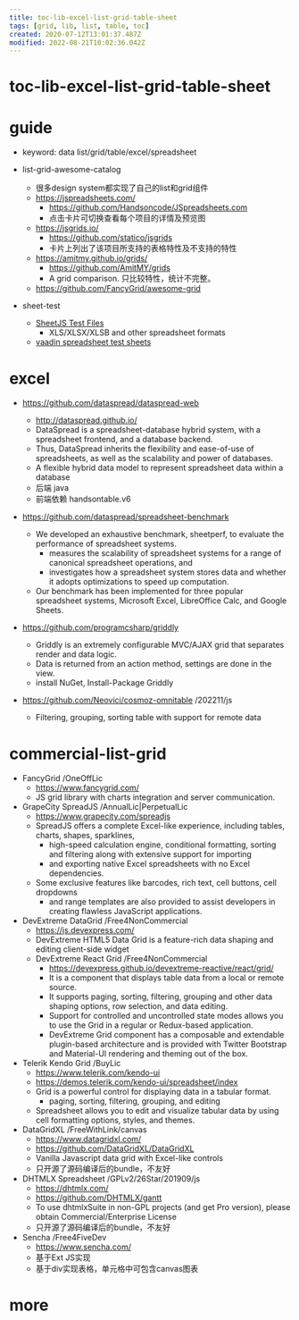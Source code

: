 ```yaml
---
title: toc-lib-excel-list-grid-table-sheet
tags: [grid, lib, list, table, toc]
created: 2020-07-12T13:01:37.487Z
modified: 2022-08-21T10:02:36.042Z
---
```


# toc-lib-excel-list-grid-table-sheet

# guide

- keyword: data list/grid/table/excel/spreadsheet
- list-grid-awesome-catalog
  - 很多design system都实现了自己的list和grid组件
  - https://jspreadsheets.com/
    - https://github.com/Handsoncode/JSpreadsheets.com
    - 点击卡片可切换查看每个项目的详情及预览图
  - https://jsgrids.io/
    - https://github.com/statico/jsgrids
    - 卡片上列出了该项目所支持的表格特性及不支持的特性
  - https://amitmy.github.io/grids/
    - https://github.com/AmitMY/grids
    - A grid comparison. 只比较特性，统计不完整。
  - https://github.com/FancyGrid/awesome-grid

- sheet-test
  - [SheetJS Test Files](https://github.com/SheetJS/test_files)
    - XLS/XLSX/XLSB and other spreadsheet formats
  - [vaadin spreadsheet test sheets](https://github.com/vaadin/spreadsheet/tree/master/vaadin-spreadsheet/src/test/resources/test_sheets)
# excel
- https://github.com/dataspread/dataspread-web
  - http://dataspread.github.io/
  - DataSpread is a spreadsheet-database hybrid system, with a spreadsheet frontend, and a database backend. 
  - Thus, DataSpread inherits the flexibility and ease-of-use of spreadsheets, as well as the scalability and power of databases.
  - A flexible hybrid data model to represent spreadsheet data within a database
  - 后端 java
  - 前端依赖 handsontable.v6

- https://github.com/dataspread/spreadsheet-benchmark
  - We developed an exhaustive benchmark, sheetperf, to evaluate the performance of spreadsheet systems.
    - measures the scalability of spreadsheet systems for a range of canonical spreadsheet operations, and
    - investigates how a spreadsheet system stores data and whether it adopts optimizations to speed up computation.
  - Our benchmark has been implemented for three popular spreadsheet systems, Microsoft Excel, LibreOffice Calc, and Google Sheets.

- https://github.com/programcsharp/griddly
  - Griddly is an extremely configurable MVC/AJAX grid that separates render and data logic. 
  - Data is returned from an action method, settings are done in the view.
  - install NuGet, Install-Package Griddly

- https://github.com/Neovici/cosmoz-omnitable /202211/js
  - Filtering, grouping, sorting table with support for remote data
# commercial-list-grid
- FancyGrid /OneOffLic
  - https://www.fancygrid.com/
  - JS grid library with charts integration and server communication.
- GrapeCity SpreadJS /AnnualLic|PerpetualLic
  - https://www.grapecity.com/spreadjs
  - SpreadJS offers a complete Excel-like experience, including tables, charts, shapes, sparklines, 
    - high-speed calculation engine, conditional formatting, sorting and filtering along with extensive support for importing 
    - and exporting native Excel spreadsheets with no Excel dependencies. 
  - Some exclusive features like barcodes, rich text, cell buttons, cell dropdowns 
    - and range templates are also provided to assist developers in creating flawless JavaScript applications.
- DevExtreme DataGrid /Free4NonCommercial
  - https://js.devexpress.com/
  - DevExtreme HTML5 Data Grid is a feature-rich data shaping and editing client-side widget 
  - DevExtreme React Grid /Free4NonCommercial
    - https://devexpress.github.io/devextreme-reactive/react/grid/ 
    - It is a component that displays table data from a local or remote source.
    - It supports paging, sorting, filtering, grouping and other data shaping options, row selection, and data editing. 
    - Support for controlled and uncontrolled state modes allows you to use the Grid in a regular or Redux-based application. 
    - DevExtreme Grid component has a composable and extendable plugin-based architecture and is provided with Twitter Bootstrap and Material-UI rendering and theming out of the box.
- Telerik Kendo Grid /BuyLic
  - https://www.telerik.com/kendo-ui
  - https://demos.telerik.com/kendo-ui/spreadsheet/index
  - Grid is a powerful control for displaying data in a tabular format.
    - paging, sorting, filtering, grouping, and editing
  - Spreadsheet allows you to edit and visualize tabular data by using cell formatting options, styles, and themes.
- DataGridXL /FreeWithLink/canvas
  - https://www.datagridxl.com/
  - https://github.com/DataGridXL/DataGridXL
  - Vanilla Javascript data grid with Excel-like controls
  - 只开源了源码编译后的bundle，不友好
- DHTMLX Spreadsheet /GPLv2/26Star/201909/js
  - https://dhtmlx.com/
  - https://github.com/DHTMLX/gantt
  - To use dhtmlxSuite in non-GPL projects (and get Pro version), please obtain Commercial/Enterprise License
  - 只开源了源码编译后的bundle，不友好
- Sencha /Free4FiveDev
  - https://www.sencha.com/
  - 基于Ext JS实现
  - 基于div实现表格，单元格中可包含canvas图表
# more
